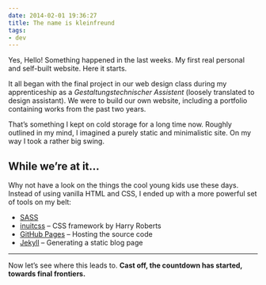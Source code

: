 ```yaml
---
date: 2014-02-01 19:36:27
title: The name is kleinfreund
tags:
- dev
---
```

Yes, Hello! Something happened in the last weeks. My first real personal and self-built website. Here it starts.

It all began with the final project in our web design class during my apprenticeship as a _Gestaltungstechnischer Assistent_ (loosely translated to design assistant). We were to build our own website, including a portfolio containing works from the past two years.

That’s something I kept on cold storage for a long time now. Roughly outlined in my mind, I imagined a purely static and minimalistic site. On my way I took a rather big swing.

## While we’re at it…

Why not have a look on the things the cool young kids use these days. Instead of using vanilla HTML and CSS, I ended up with a more powerful set of tools on my belt:

- [SASS](http://sass-lang.com)
- [inuitcss](http://inuitcss.com) – CSS framework by Harry Roberts
- [GitHub Pages](http://pages.github.com) – Hosting the source code
- [Jekyll](http://jekyllrb.com) – Generating a static blog page

---

Now let’s see where this leads to. __Cast off, the countdown has started, towards final frontiers.__
